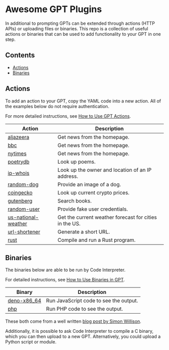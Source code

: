 # Awesome GPT Plugins

In additional to prompting GPTs can be extended through actions (HTTP APIs) or uploading files or binaries. This repo is a collection of useful actions or binaries that can be used to add functionality to your GPT in one step.

## Contents

- [Actions](#actions)
- [Binaries](#binaries)

## Actions

To add an action to your GPT, copy the YAML code into a new action. All of the examples below do not require authentication.

For more detailed instructions, see [How to Use GPT Actions](Actions.md).

| **Action**                                              | **Description**                                        |
| ------------------------------------------------------- | ------------------------------------------------------ |
| [aljazeera](actions/aljazeera.yaml)                     | Get news from the homepage.                            |
| [bbc](actions/bbc.yaml)                                 | Get news from the homepage.                            |
| [nytimes](actions/nytimes.yaml)                         | Get news from the homepage.                            |
| [poetrydb](actions/poetrydb.yaml)                       | Look up poems.                                         |
| [ip-whois](actions/ip-whois.yaml)                       | Look up the owner and location of an IP address.       |
| [random-dog](actions/random-dog.yaml)                   | Provide an image of a dog.                             |
| [coingecko](actions/coingecko.yaml)                     | Look up current crypto prices.                         |
| [gutenberg](actions/gutenberg.yaml)                     | Search books.                                          |
| [random-user](actions/random-user.yaml)                 | Provide fake user credentials.                         |
| [us-national-weather](actions/us-national-weather.yaml) | Get the current weather forecast for cities in the US. |
| [url-shortener](actions/url-shortener.yaml)             | Generate a short URL.                                  |
| [rust](actions/rust.yaml)                               | Compile and run a Rust program.                        |

## Binaries

The binaries below are able to be run by Code Interpreter.

For detailed instructions, see [How to Use Binaries in GPT](Binaries.md).

| Binary                                                       | Description                            |
| ------------------------------------------------------------ | -------------------------------------- |
| [deno-x86_64](https://github.com/denoland/deno/releases/download/v1.33.1/deno-x86_64-unknown-linux-gnu.zip) | Run JavaScript code to see the output. |
| [php](https://static.simonwillison.net/static/2023/php)      | Run PHP code to see the output.        |

These both come from a well written [blog post by Simon Willison](https://til.simonwillison.net/llms/code-interpreter-expansions).

Additionally, it is possible to ask Code Interpreter to compile a C binary, which you can then upload to a new GPT. Alternatively, you could upload a Python script or module.
